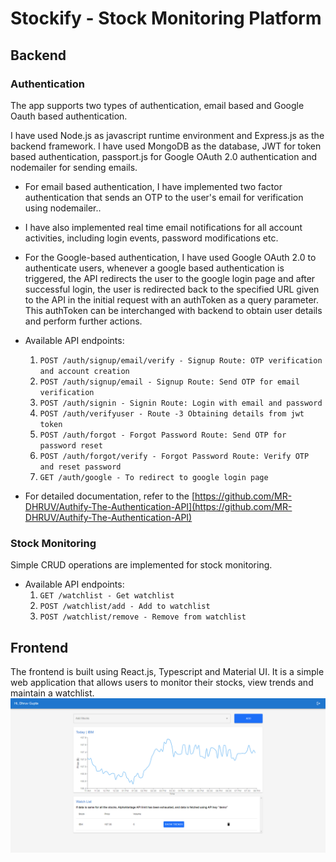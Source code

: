 # Stockify - Stock Monitoring Platform

## Backend
### Authentication
The app supports two types of authentication, email based and Google Oauth based authentication. 

I have used Node.js as javascript runtime environment and Express.js as the backend framework. I have used MongoDB as the database, JWT for token based authentication, passport.js for Google OAuth 2.0 authentication and nodemailer for sending emails.

- For email based authentication, I have implemented two factor authentication that sends an OTP to the user's email for verification using nodemailer..
- I have also implemented real time email notifications for all account activities, including login events, password modifications etc.
- For the Google-based authentication, I have used Google OAuth 2.0 to authenticate users, whenever a google based authentication is triggered, the API redirects the user to the google login page and after successful login, the user is redirected back to the specified URL given to the API in the initial request with an authToken as a query parameter. This authToken can be interchanged with backend to obtain user details and perform further actions.

- Available API endpoints:
    1. ``` POST /auth/signup/email/verify - Signup Route: OTP verification and account creation ```
    2. ``` POST /auth/signup/email - Signup Route: Send OTP for email verification ```
    3. ``` POST /auth/signin - Signin Route: Login with email and password ```
    4. ``` POST /auth/verifyuser - Route -3 Obtaining details from jwt token ```
    5. ``` POST /auth/forgot - Forgot Password Route: Send OTP for password reset ```
    6. ``` POST /auth/forgot/verify - Forgot Password Route: Verify OTP and reset password ```
    6. ``` GET /auth/google - To redirect to google login page ```

- For detailed documentation, refer to the [https://github.com/MR-DHRUV/Authify-The-Authentication-API](https://github.com/MR-DHRUV/Authify-The-Authentication-API)


### Stock Monitoring
Simple CRUD operations are implemented for stock monitoring. 

- Available API endpoints:
    1. ``` GET /watchlist - Get watchlist ```
    2. ``` POST /watchlist/add - Add to watchlist ```
    3. ``` POST /watchlist/remove - Remove from watchlist ```

## Frontend
The frontend is built using React.js, Typescript and Material UI. It is a simple web application that allows users to monitor their stocks, view trends and maintain a watchlist.
![alt text](image.png)
